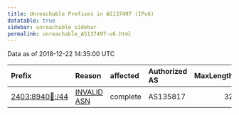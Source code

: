 ```yaml
---
title: Unreachable Prefixes in AS137497 (IPv6)
datatable: true
sidebar: unreachable_sidebar
permalink: unreachable_AS137497-v6.html
---
```


Data as of 2018-12-22 14:35:00 UTC


<div class="datatable-begin"></div>

| Prefix                                                         | Reason                                                                                                     | affected   | Authorized AS   |   MaxLength | Anchor                                       |   unreachable /48s |
|:---------------------------------------------------------------|:-----------------------------------------------------------------------------------------------------------|:-----------|:----------------|------------:|:---------------------------------------------|-------------------:|
| [2403:8940:100::/44](https://stat.ripe.net/2403:8940:100::/44) | [INVALID ASN](https://rpki-validator.ripe.net/announcement-preview?asn=AS137497&prefix=2403:8940:100::/44) | complete   | AS135817        |          32 | [APNIC](unreachable_APNIC_RPKI_Root-v6.html) |                 16 |

<div class="datatable-end"></div>